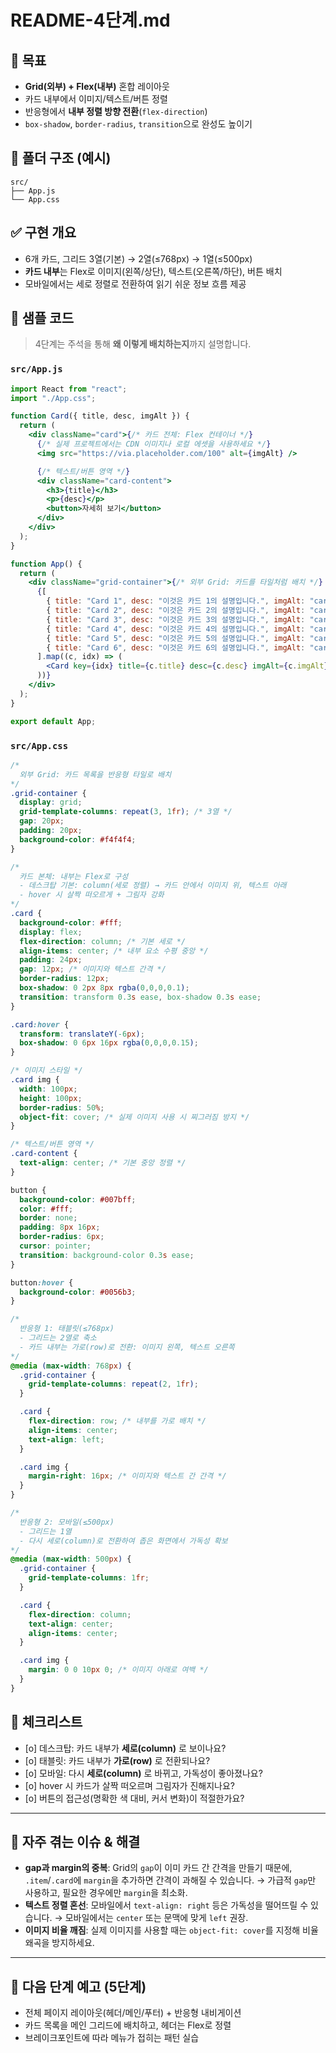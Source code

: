 # README-4단계.md

## 🎯 목표

* **Grid(외부) + Flex(내부)** 혼합 레이아웃
* 카드 내부에서 이미지/텍스트/버튼 정렬
* 반응형에서 **내부 정렬 방향 전환**(`flex-direction`)
* `box-shadow`, `border-radius`, `transition`으로 완성도 높이기

## 📁 폴더 구조 (예시)

```
src/
├── App.js
└── App.css
```

## ✅ 구현 개요

* 6개 카드, 그리드 3열(기본) → 2열(≤768px) → 1열(≤500px)
* **카드 내부**는 Flex로 이미지(왼쪽/상단), 텍스트(오른쪽/하단), 버튼 배치
* 모바일에서는 세로 정렬로 전환하여 읽기 쉬운 정보 흐름 제공

## 🧩 샘플 코드

> 4단계는 주석을 통해 **왜 이렇게 배치하는지**까지 설명합니다.

### `src/App.js`

```jsx
import React from "react";
import "./App.css";

function Card({ title, desc, imgAlt }) {
  return (
    <div className="card">{/* 카드 전체: Flex 컨테이너 */}
      {/* 실제 프로젝트에서는 CDN 이미지나 로컬 에셋을 사용하세요 */}
      <img src="https://via.placeholder.com/100" alt={imgAlt} />

      {/* 텍스트/버튼 영역 */}
      <div className="card-content">
        <h3>{title}</h3>
        <p>{desc}</p>
        <button>자세히 보기</button>
      </div>
    </div>
  );
}

function App() {
  return (
    <div className="grid-container">{/* 외부 Grid: 카드를 타일처럼 배치 */}
      {[
        { title: "Card 1", desc: "이것은 카드 1의 설명입니다.", imgAlt: "card1" },
        { title: "Card 2", desc: "이것은 카드 2의 설명입니다.", imgAlt: "card2" },
        { title: "Card 3", desc: "이것은 카드 3의 설명입니다.", imgAlt: "card3" },
        { title: "Card 4", desc: "이것은 카드 4의 설명입니다.", imgAlt: "card4" },
        { title: "Card 5", desc: "이것은 카드 5의 설명입니다.", imgAlt: "card5" },
        { title: "Card 6", desc: "이것은 카드 6의 설명입니다.", imgAlt: "card6" },
      ].map((c, idx) => (
        <Card key={idx} title={c.title} desc={c.desc} imgAlt={c.imgAlt} />
      ))}
    </div>
  );
}

export default App;
```

### `src/App.css`

```css
/*
  외부 Grid: 카드 목록을 반응형 타일로 배치
*/
.grid-container {
  display: grid;
  grid-template-columns: repeat(3, 1fr); /* 3열 */
  gap: 20px;
  padding: 20px;
  background-color: #f4f4f4;
}

/*
  카드 본체: 내부는 Flex로 구성
  - 데스크탑 기본: column(세로 정렬) → 카드 안에서 이미지 위, 텍스트 아래
  - hover 시 살짝 떠오르게 + 그림자 강화
*/
.card {
  background-color: #fff;
  display: flex;
  flex-direction: column; /* 기본 세로 */
  align-items: center; /* 내부 요소 수평 중앙 */
  padding: 24px;
  gap: 12px; /* 이미지와 텍스트 간격 */
  border-radius: 12px;
  box-shadow: 0 2px 8px rgba(0,0,0,0.1);
  transition: transform 0.3s ease, box-shadow 0.3s ease;
}

.card:hover {
  transform: translateY(-6px);
  box-shadow: 0 6px 16px rgba(0,0,0,0.15);
}

/* 이미지 스타일 */
.card img {
  width: 100px;
  height: 100px;
  border-radius: 50%;
  object-fit: cover; /* 실제 이미지 사용 시 찌그러짐 방지 */
}

/* 텍스트/버튼 영역 */
.card-content {
  text-align: center; /* 기본 중앙 정렬 */
}

button {
  background-color: #007bff;
  color: #fff;
  border: none;
  padding: 8px 16px;
  border-radius: 6px;
  cursor: pointer;
  transition: background-color 0.3s ease;
}

button:hover {
  background-color: #0056b3;
}

/*
  반응형 1: 태블릿(≤768px)
  - 그리드는 2열로 축소
  - 카드 내부는 가로(row)로 전환: 이미지 왼쪽, 텍스트 오른쪽
*/
@media (max-width: 768px) {
  .grid-container {
    grid-template-columns: repeat(2, 1fr);
  }

  .card {
    flex-direction: row; /* 내부를 가로 배치 */
    align-items: center;
    text-align: left;
  }

  .card img {
    margin-right: 16px; /* 이미지와 텍스트 간 간격 */
  }
}

/*
  반응형 2: 모바일(≤500px)
  - 그리드는 1열
  - 다시 세로(column)로 전환하여 좁은 화면에서 가독성 확보
*/
@media (max-width: 500px) {
  .grid-container {
    grid-template-columns: 1fr;
  }

  .card {
    flex-direction: column;
    text-align: center;
    align-items: center;
  }

  .card img {
    margin: 0 0 10px 0; /* 이미지 아래로 여백 */
  }
}
```

## 🧪 체크리스트

* [o] 데스크탑: 카드 내부가 **세로(column)** 로 보이나요?
* [o] 태블릿: 카드 내부가 **가로(row)** 로 전환되나요?
* [o] 모바일: 다시 **세로(column)** 로 바뀌고, 가독성이 좋아졌나요?
* [o] hover 시 카드가 살짝 떠오르며 그림자가 진해지나요?
* [o] 버튼의 접근성(명확한 색 대비, 커서 변화)이 적절한가요?

---

## 🔁 자주 겪는 이슈 & 해결

* **gap과 margin의 중복**: Grid의 `gap`이 이미 카드 간 간격을 만들기 때문에, `.item`/`.card`에 `margin`을 추가하면 간격이 과해질 수 있습니다. → 가급적 `gap`만 사용하고, 필요한 경우에만 `margin`을 최소화.
* **텍스트 정렬 혼선**: 모바일에서 `text-align: right` 등은 가독성을 떨어뜨릴 수 있습니다. → 모바일에서는 `center` 또는 문맥에 맞게 `left` 권장.
* **이미지 비율 깨짐**: 실제 이미지를 사용할 때는 `object-fit: cover`를 지정해 비율 왜곡을 방지하세요.

---

## 📝 다음 단계 예고 (5단계)

* 전체 페이지 레이아웃(헤더/메인/푸터) + 반응형 내비게이션
* 카드 목록을 메인 그리드에 배치하고, 헤더는 Flex로 정렬
* 브레이크포인트에 따라 메뉴가 접히는 패턴 실습
